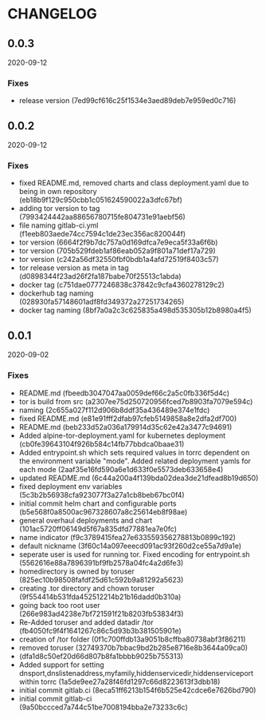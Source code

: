 # CHANGELOG

<!--- next entry here -->

## 0.0.3
2020-09-12

### Fixes

- release version (7ed99cf616c25f1534e3aed89deb7e959ed0c716)

## 0.0.2
2020-09-12

### Fixes

- fixed README.md, removed charts and class deployment.yaml due to being in own repository (eb18b9f129c950cbb1c051624590022a3dfc67bf)
- adding tor version to tag (7993424442aa88656780715fe804731e91aebf56)
- file naming gitlab-ci.yml (f1eeb803aede74cc7594c1de23ec356ac820044f)
- tor version (6664f2f9b7dc757a0d169dfca7e9eca5f33a6f6b)
- tor version (705b529fdeb1af86eab052a9f801a71def17a729)
- tor version (c242a56df32550fbf0bdb1a4afd72519f8403c57)
- tor release version as meta in tag (d0898344f23ad26f2fa187babe70f25513c1abda)
- docker tag (c751dae0777246838c37842c9cfa4360278129c2)
- dockerhub tag naming (028930fa57148601adf8fd349372a27251734265)
- docker tag naming (8bf7a0a2c3c625835a498d535305b12b8980a4f5)

## 0.0.1
2020-09-02

### Fixes

- README.md (fbeedb3047047aa0059def66c2a5c0fb336f5d4c)
- tor is build from src (a2307ee75d250720956fced7b8903fa7079e594c)
- naming (2c655a027f112d906b8ddf35a436489e374e1fdc)
- fixed README.md (e81e91fff2dfab97cfeb5149858a8e2dfa2df700)
- README.md (beb233d52a036a179914d35c62e42a3477c94691)
- Added alpine-tor-deployment.yaml for kubernetes deployment (cb0fe39643104f926b584c14fb77bbdca0baae31)
- Added entrypoint.sh which sets required values in torrc dependent on the environment variable "mode". Added related deployment yamls for each mode (2aaf35e16fd590a6e1d633f0e5573deb633658e4)
- updated README.md (6c44a200a4f139bda02dea3de21dfead8b19d650)
- fixed deployment env variables (5c3b2b56938cfa923077f3a27a1cb8beb67bc0f4)
- initial commit helm chart and configurable ports (b5e568f0a8500ac967328607a8c25614eb8f98ae)
- general overhaul deployments and chart (101ac5720ff06149d5f67a835dfd77881ea7e0fc)
- name indicator (f9c3789415fea27e633559356278813b0899c192)
- default nickname (3f60c14a097eeecd091ac93f260d2ce55a7d9a1e)
- seperate user is used for running tor. Fixed encoding for entrypoint.sh (5562616e88a7896391bf9fb2578a04fc4a2d6fe3)
- homedirectory is owned by toruser (825ec10b98508fafdf25d61c592b9a81292a5623)
- creating .tor directory and chown toruser (9f554414b531fda452512214b21b16dadd0b310a)
- going back too root user (266e983ad4238e7bf721591f21b8203fb53834f3)
- Re-Added toruser and added datadir /tor (fb4050fc9f4f1641267c86c5d93b3b381505901e)
- creation of /tor folder (0f1c700ffdb13a9051b8cffba80738abf3f86211)
- removed toruser (32749370b7bbac9bd2b285e8716e8b3644a09ca0)
-  (dfa1d8c50ef20d66d807b8fa1bbbb9025b755313)
- Added support for setting dnsport,dnslistenaddress,myfamily,hiddenservicedir,hiddenserviceport within torrc (1a5de9ee27a28f46fd1297c66d8223613f3dbb18)
- initial commit gitlab.ci (8eca51ff6213b154f6b525e42cdce6e7626bd790)
- initial commit gitlab-ci (9a50bccced7a744c51be7008194bba2e73233c6c)